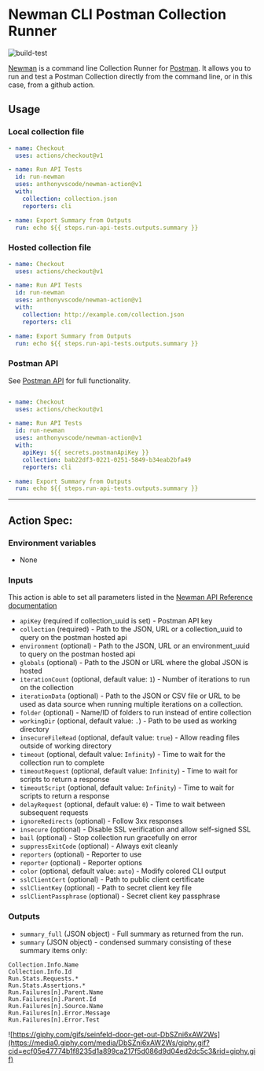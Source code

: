 # Newman CLI Postman Collection Runner

![build-test](https://github.com/anthonyvscode/newman-action/workflows/build-test/badge.svg)

[Newman](https://learning.postman.com/docs/postman/collection-runs/command-line-integration-with-newman/) is a command line Collection Runner for [Postman](https://www.postman.com/). It allows you to run and test a Postman Collection directly from the command line, or in this case, from a github action.

## Usage

### Local collection file

```yaml
- name: Checkout
  uses: actions/checkout@v1

- name: Run API Tests
  id: run-newman
  uses: anthonyvscode/newman-action@v1
  with:
    collection: collection.json
    reporters: cli

- name: Export Summary from Outputs
  run: echo ${{ steps.run-api-tests.outputs.summary }}
```

### Hosted collection file

```yaml
- name: Checkout
  uses: actions/checkout@v1

- name: Run API Tests
  id: run-newman
  uses: anthonyvscode/newman-action@v1
  with:
    collection: http://example.com/collection.json
    reporters: cli

- name: Export Summary from Outputs
  run: echo ${{ steps.run-api-tests.outputs.summary }}
```

### Postman API

See [Postman API](https://docs.api.getpostman.com/?version=latest) for full functionality.

```yaml

- name: Checkout
  uses: actions/checkout@v1

- name: Run API Tests
  id: run-newman
  uses: anthonyvscode/newman-action@v1
  with:
    apiKey: ${{ secrets.postmanApiKey }}
    collection: bab22df3-0221-0251-5849-b34eab2bfa49
    reporters: cli

- name: Export Summary from Outputs
  run: echo ${{ steps.run-api-tests.outputs.summary }}
```

----
## Action Spec:

### Environment variables
- None

### Inputs

This action is able to set all parameters listed in the [Newman API Reference documentation](https://www.npmjs.com/package/newman#api-reference)

- `apiKey` (required if collection_uuid is set) - Postman API key
- `collection` (required) - Path to the JSON, URL or a collection_uuid to query on the postman hosted api
- `environment` (optional) - Path to the JSON, URL or an environment_uuid to query on the postman hosted api
- `globals` (optional) - Path to the JSON or URL where the global JSON is hosted
- `iterationCount` (optional, default value: `1`) - Number of iterations to run on the collection
- `iterationData` (optional) - Path to the JSON or CSV file or URL to be used as data source when running multiple iterations on a collection.
- `folder` (optional) - Name/ID of folders to run instead of entire collection
- `workingDir` (optional, default value: `.`) - Path to be used as working directory
- `insecureFileRead` (optional, default value: `true`) - Allow reading files outside of working directory
- `timeout` (optional, default value: `Infinity`) - Time to wait for the collection run to complete
- `timeoutRequest` (optional, default value: `Infinity`) - Time to wait for scripts to return a response
- `timeoutScript` (optional, default value: `Infinity`) - Time to wait for scripts to return a response
- `delayRequest` (optional, default value: `0`) - Time to wait between subsequent requests
- `ignoreRedirects` (optional) - Follow 3xx responses
- `insecure` (optional) - Disable SSL verification and allow self-signed SSL
- `bail` (optional) - Stop collection run gracefully on error
- `suppressExitCode` (optional) - Always exit cleanly
- `reporters` (optional) - Reporter to use
- `reporter` (optional) - Reporter options
- `color` (optional, default value: `auto`) - Modify colored CLI output
- `sslClientCert` (optional) - Path to public client certificate
- `sslClientKey` (optional) - Path to secret client key file
- `sslClientPassphrase` (optional) - Secret client key passphrase

### Outputs

- `summary_full` (JSON object) - Full summary as returned from the run.
- `summary` (JSON object) - condensed summary consisting of these summary items only:

```
Collection.Info.Name
Collection.Info.Id
Run.Stats.Requests.*
Run.Stats.Assertions.*
Run.Failures[n].Parent.Name
Run.Failures[n].Parent.Id
Run.Failures[n].Source.Name
Run.Failures[n].Error.Message
Run.Failures[n].Error.Test
```

![https://giphy.com/gifs/seinfeld-door-get-out-DbSZni6xAW2Ws](https://media0.giphy.com/media/DbSZni6xAW2Ws/giphy.gif?cid=ecf05e47774b1f8235d1a899ca217f5d086d9d04ed2dc5c3&rid=giphy.gif)